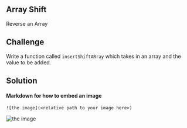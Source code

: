 ## Array Shift

Reverse an Array

## Challenge

Write a function called `insertShiftARray` which takes in an array and the value to be added. 


## Solution

#### Markdown for how to embed an image

```
![the image](<relative path to your image here>)
```

![the image](/../assets/1-array-reverse.png)
